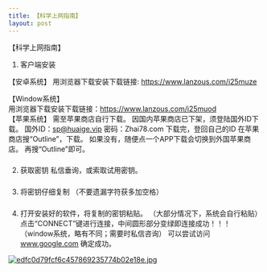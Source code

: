 ```yaml
---
title: 【科学上网指南】
layout: post
---
```

【科学上网指南】


1. 客户端安装

【安卓系统】
用浏览器下载安装下载链接: https://www.lanzous.com/i25muze  
 
【Window系统】   
用浏览器下载安装下载链接：https://www.lanzous.com/i25muod     
【苹果系统】   需至苹果商店自行下载。 因国内苹果商店已下架，须登陆国外ID下载。 国外ID：sp@huaige.vip 密码：Zhai78.com 下载完，登回自己的ID 在苹果商店搜“Outline”，下载。 如果没有，随便点一个APP下载会切换到外国苹果商店。 再搜“Outline”即可。

### 

2. 获取密钥
私信垂询，或索取试用密钥。  

### 

3. 将密钥仔细复制
（不要遗漏字符获多加空格）

### 

4. 打开安装好的软件，将复制的密钥粘贴。
（大部分情况下，系统会自行粘贴）  
点击“CONNECT”键进行连接，中间圆形部分变绿即连接成功！！！   
（window系统，略有不同；需要时私信咨询） 可以尝试访问 www.google.com 确定成功。


[![edfc0d79fcf6c457869235774b02e18e.jpg](https://i.loli.net/2018/11/05/5be0160f71cab.jpg)](https://i.loli.net/2018/11/05/5be0160f71cab.jpg)